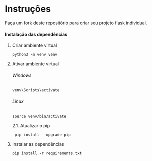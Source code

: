 # Instruções
Faça um fork deste repositório para criar seu projeto flask individual.

#### Instalação das dependências

1. Criar ambiente virtual
    ```
    python3 -m venv venv
    ```
2. Ativar ambiente virtual
   ###### Windows
    ```
    venv\Scripts\activate
    ```
   ###### Linux
    ```
    source venv/bin/activate
    ```
   2.1. Atualizar o pip
   ```
    pip install --upgrade pip
    ```
3. Instalar as dependências
    ```
    pip install -r requirements.txt
    ```